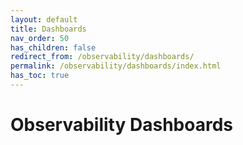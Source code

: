 ```yaml
---
layout: default
title: Dashboards
nav_order: 50
has_children: false
redirect_from: /observability/dashboards/
permalink: /observability/dashboards/index.html
has_toc: true
---
```



# Observability Dashboards

